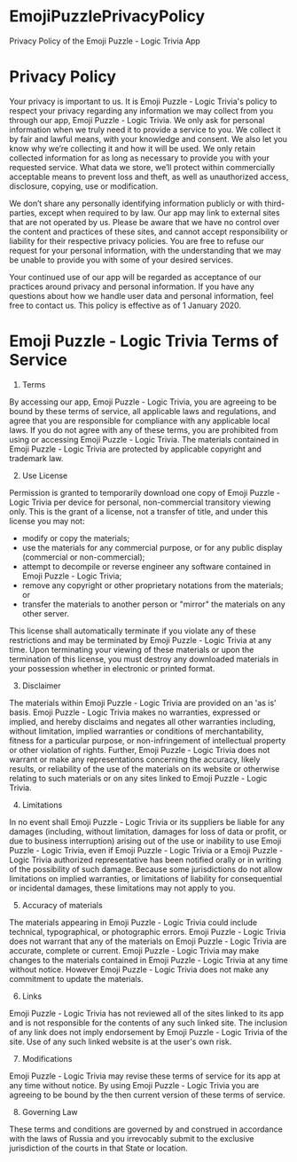 # EmojiPuzzlePrivacyPolicy
Privacy Policy of the Emoji Puzzle - Logic Trivia App


# Privacy Policy

  Your privacy is important to us. It is Emoji Puzzle - Logic Trivia's policy to respect your privacy regarding any information we may collect from you through our app, Emoji Puzzle - Logic Trivia.
We only ask for personal information when we truly need it to provide a service to you. We collect it by fair and lawful means, with your knowledge and consent. We also let you know why we’re collecting it and how it will be used.
We only retain collected information for as long as necessary to provide you with your requested service. What data we store, we’ll protect within commercially acceptable means to prevent loss and theft, as well as unauthorized access, disclosure, copying, use or modification.

  We don’t share any personally identifying information publicly or with third-parties, except when required to by law.
Our app may link to external sites that are not operated by us. Please be aware that we have no control over the content and practices of these sites, and cannot accept responsibility or liability for their respective privacy policies.
You are free to refuse our request for your personal information, with the understanding that we may be unable to provide you with some of your desired services.

  Your continued use of our app will be regarded as acceptance of our practices around privacy and personal information. If you have any questions about how we handle user data and personal information, feel free to contact us.
This policy is effective as of 1 January 2020.


# Emoji Puzzle - Logic Trivia Terms of Service

1. Terms

  By accessing our app, Emoji Puzzle - Logic Trivia, you are agreeing to be bound by these terms of service, all applicable laws and regulations, and agree that you are responsible for compliance with any applicable local laws. If you do not agree with any of these terms, you are prohibited from using or accessing Emoji Puzzle - Logic Trivia. The materials contained in Emoji Puzzle - Logic Trivia are protected by applicable copyright and trademark law.
  
2. Use License

  Permission is granted to temporarily download one copy of Emoji Puzzle - Logic Trivia per device for personal, non-commercial transitory viewing only. This is the grant of a license, not a transfer of title, and under this license you may not:
  - modify or copy the materials;
  - use the materials for any commercial purpose, or for any public display (commercial or non-commercial);
  - attempt to decompile or reverse engineer any software contained in Emoji Puzzle - Logic Trivia;
  - remove any copyright or other proprietary notations from the materials; or
  - transfer the materials to another person or "mirror" the materials on any other server.

  This license shall automatically terminate if you violate any of these restrictions and may be terminated by Emoji Puzzle - Logic Trivia at any time. Upon terminating your viewing of these materials or upon the termination of this license, you must destroy any downloaded materials in your possession whether in electronic or printed format.

3. Disclaimer

  The materials within Emoji Puzzle - Logic Trivia are provided on an 'as is' basis. Emoji Puzzle - Logic Trivia makes no warranties, expressed or implied, and hereby disclaims and negates all other warranties including, without limitation, implied warranties or conditions of merchantability, fitness for a particular purpose, or non-infringement of intellectual property or other violation of rights.
  Further, Emoji Puzzle - Logic Trivia does not warrant or make any representations concerning the accuracy, likely results, or reliability of the use of the materials on its website or otherwise relating to such materials or on any sites linked to Emoji Puzzle - Logic Trivia.

4. Limitations

  In no event shall Emoji Puzzle - Logic Trivia or its suppliers be liable for any damages (including, without limitation, damages for loss of data or profit, or due to business interruption) arising out of the use or inability to use Emoji Puzzle - Logic Trivia, even if Emoji Puzzle - Logic Trivia or a Emoji Puzzle - Logic Trivia authorized representative has been notified orally or in writing of the possibility of such damage. Because some jurisdictions do not allow limitations on implied warranties, or limitations of liability for consequential or incidental damages, these limitations may not apply to you.

5. Accuracy of materials

  The materials appearing in Emoji Puzzle - Logic Trivia could include technical, typographical, or photographic errors. Emoji Puzzle - Logic Trivia does not warrant that any of the materials on Emoji Puzzle - Logic Trivia are accurate, complete or current. Emoji Puzzle - Logic Trivia may make changes to the materials contained in Emoji Puzzle - Logic Trivia at any time without notice. However Emoji Puzzle - Logic Trivia does not make any commitment to update the materials.

6. Links

  Emoji Puzzle - Logic Trivia has not reviewed all of the sites linked to its app and is not responsible for the contents of any such linked site. The inclusion of any link does not imply endorsement by Emoji Puzzle - Logic Trivia of the site. Use of any such linked website is at the user's own risk.

7. Modifications

  Emoji Puzzle - Logic Trivia may revise these terms of service for its app at any time without notice. By using Emoji Puzzle - Logic Trivia you are agreeing to be bound by the then current version of these terms of service.

8. Governing Law

  These terms and conditions are governed by and construed in accordance with the laws of Russia and you irrevocably submit to the exclusive jurisdiction of the courts in that State or location.


